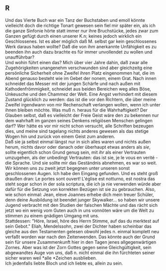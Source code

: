 ## R
Und das Vierte Buch war ein Tanz der Buchstaben und emoll könnte vielleicht doch die richtige Tonart gewesen sein fiel mir später ein, als ich die ganze Sinfonie hörte statt immer nur ihre Bruchstücke, jedes zwar zum Ganzen gefügt durch einen unserer K.n; keines jedoch wirklich ein Geschlossenes. Ist es aber möglich daß M. selbst gar kein geschlossenes Werk daraus haben wollte? Daß die von ihm anerkannte Unfähigkeit es zu beenden ihn auch dazu brachte es für immer unvollendet zu wollen und unaufführbar?    
Und wohin führt einen das? Mich über vier Jahre dahin, daß zwar alle Zugehörigkeiten unangenehm verschwunden sind aber gleichzeitg eine persönliche Sicherheit ohne Zweifel ihren Platz eingenommen hat, die im Abend genauso besteht wie im Gebet der nonem, einem Grat. Nach innen schneidet das Messer mit der jungen Schärfe und nach außen mit Kathodenfrömmigkeit, schneidet aus beiden Bereichen weg alles Böse, Unkeusche und den Chammez der Welt. Eine Angst verhindert mit diesem Zustand glücklich zu werden: das ist die vor den Richtern, die über meine Zweifel irgendwann von mir Rechenschaft verlangen wollen, wenn ich unter ihnen bleiben möchte. Was muß n. heraus für die Wahrhaftigkeit? Der Glauben selbst, daß es vielleicht der Freie Geist wäre den zu bekennen nur dem wahrhaft im ganzen seines Denkens religiösen Menschen gelingen darf? Wer hätte es vor mir nicht schon versucht, alle Schriften bezeugen dies, und meine sind tagelang nichts anderes gewesen als das stetige Wogen hin und zurück von einem Geist zum anderen.    
 Daß sie ja selbst einmal längst nur in sich alles waren und nichts außen herum, nichts davor oder danach oder überhaupt etwas anders als *sie*, sollte eigentlich schon Grund genug sein, mit *ihr* als einer Vertrauten umzugehen, als der unbedingt Vertrauten: das ist sie, je le vous en verité - die Sprache. Und sie sollte mir das Geständnis abnehmen, es war so weit. Wir können uns zu zweit jetzt begegnen unter unseren sonst geschlossenen Augen. Ich habe den Eingang gefunden. Und es steht groß draußen dran: Le portes sont ouvert! L&#39;église est notturno, est nostra das steht sogar schon in der sola scriptura, die ich ja nie verwenden würde aber dafür für die Setzung von korrekten Bezügen ist sie zu gebrauchen. Also, wie schon einmal: Jean, eleve Joannes erhebe dich mein treuer Schüler, denn deine Ausbildung ist beendet junger Skywalker... so haben wir unsere Jugend verbracht mit den Studien der falschen Mächte und das rächt sich jetzt wo ein wenig vom Guten auch in uns vonnöten wäre um die Welt zu stimmen zu einem gnädigen Umgang mit uns.   
Stattdessen: &quot;Höre, Israel, höre des Herrn Stimme, auf das du merktest auf sein Gebot.&quot; Eliah, Mendelssohn, zwei der Dichter haben scheinbar das gleiche aus den Testamenten gelesen obwohl jedes n. einmal komplett neu verfaßt worden war nach den Zeitenwenden. Das könnte auch der Grund sein für unsere Zusammenkunft hier in den Tagen jenes allgegenwärtigen Zornes. Aber was ist der Zorn Gottes gegen seine Gleichgültigkeit, sein abgewandtes Auge von uns, daß n. nicht einmal die ihn fürchteten seiner sicher waren weil *alle *Zeichen ausblieben.    
Ich jedenfalls liebte Bloch und ich liebte es, allein zu sein.   
